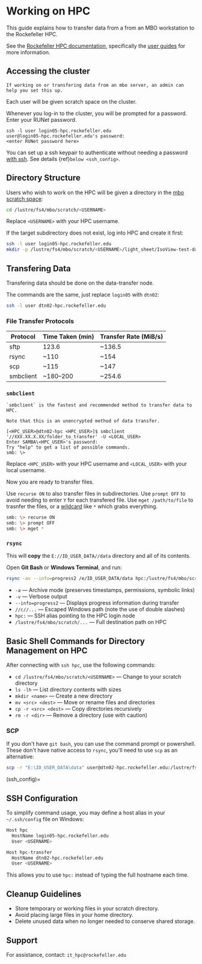 # Working on HPC

This guide explains how to transfer data from a from an MBO workstation to the Rockefeller HPC.

See the [Rockefeller HPC documentation](https://hpc.rockefeller.edu/), specifically the [user guides](https://hpc.rockefeller.edu/guides/) for more information.

## Accessing the cluster

```{note} 
If working on or transfering data from an mbo server, an admin can help you set this up.
```

Each user will be given scratch space on the cluster.

Whenever you log-in to the cluster, you will be prompted for a password. Enter your RUNet password.

```none
ssh -l user login05-hpc.rockefeller.edu
user@login05-hpc.rockefeller.edu's password:
<enter RUNet password here>
```

You can set up a ssh keypair to authenticate without needing a password [with ssh](https://hpc.rockefeller.edu/guides/ssh_beginners/). See details {ref}`below <ssh_config>`.

## Directory Structure

Users who wish to work on the HPC will be given a directory in the [mbo scratch space](https://hpc.rockefeller.edu/guides/glossary/?h=scratch#scratch-space):

``` bash
cd /lustre/fs4/mbo/scratch/<USERNAME>
```

Replace `<USERNAME>` with your HPC username.

If the target subdirectory does not exist, log into HPC and create it first:

``` bash
ssh -l user login05-hpc.rockefeller.edu
mkdir -p /lustre/fs4/mbo/scratch/<USERNAME>/light_sheet/IsoView-test-data
```

## Transfering Data 


Transfering data should be done on the data-transfer node.

The commands are the same, just replace `login05` with `dtn02`:

``` bash
ssh -l user dtn02-hpc.rockefeller.edu

```

### File Transfer Protocols

| Protocol  | Time Taken (min) | Transfer Rate (MiB/s)  |
|-----------|------------------|------------------------|
| sftp      | 123.6            | ~136.5                 |
| rsync     | ~110             | ~154                   |
| scp       | ~115             | ~147                   |
| smbclient | ~180–200         | ~254.6                 |

### `smbclient`

```{tip}
`smbclient` is the fastest and recommended method to transfer data to HPC.

Note that this is an unencrypted method of data transfer.
```

```
[<HPC_USER>@dtn02-hpc <HPC_USER>]$ smbclient '//XXX.XX.X.XX/folder_to_transfer' -U <LOCAL_USER>
Enter SAMBA\<HPC_USER>'s password:
Try "help" to get a list of possible commands.
smb: \>
```

Replace `<HPC_USER>` with your HPC username and `<LOCAL_USER>` with your local username.

Now you are ready to transfer files.

Use `recurse ON` to also transfer files in subdirectories.
Use `prompt OFF` to avoid needing to enter `Y` for each transfered file.
Use `mget /path/to/file` to trasnfer the files, or a [wildcard](https://www.malikbrowne.com/blog/a-beginners-guide-glob-patterns/) like `*` which grabs everything.

```bash
smb: \> recurse ON
smb: \> prompt OFF
smb: \> mget *
```

### `rsync` 

This will **copy** the `E://ID_USER_DATA//data` directory and all of its contents.

Open **Git Bash** or **Windows Terminal**, and run:

``` bash
rsync -av --info=progress2 /e/ID_USER_DATA/data hpc:/lustre/fs4/mbo/scratch/user
```

- `-a` — Archive mode (preserves timestamps, permissions, symbolic links)
- `-v` — Verbose output
- `--info=progress2` — Displays progress information during transfer
- `//c//...` — Escaped Windows path (note the use of double slashes)
- `hpc:` — SSH alias pointing to the HPC login node
- `/lustre/fs4/mbo/scratch/...` — Full destination path on HPC

## Basic Shell Commands for Directory Management on HPC

After connecting with `ssh hpc`, use the following commands:

- `cd /lustre/fs4/mbo/scratch/<USERNAME>` — Change to your scratch directory
- `ls -lh` — List directory contents with sizes
- `mkdir <name>` — Create a new directory
- `mv <src> <dest>` — Move or rename files and directories
- `cp -r <src> <dest>` — Copy directories recursively
- `rm -r <dir>` — Remove a directory (use with caution)

### SCP

If you don't have `git bash`, you can use the command prompt or powershell.
These don't have native access to `rsync`, you'll need to use `scp` as an alternative:

``` bash
scp -r "E:\ID_USER_DATA\data" user@dtn02-hpc.rockefeller.edu:/lustre/fs4/mbo/scratch/user/
```

(ssh_config)=
## SSH Configuration

To simplify command usage, you may define a host alias in your `~/.ssh/config` file on Windows:

``` bash
Host hpc
  HostName login05-hpc.rockefeller.edu
  User <USERNAME>

Host hpc-transfer
  HostName dtn02-hpc.rockefeller.edu
  User <USERNAME>
```

This allows you to use `hpc:` instead of typing the full hostname each time.

## Cleanup Guidelines

- Store temporary or working files in your scratch directory.
- Avoid placing large files in your home directory.
- Delete unused data when no longer needed to conserve shared storage.

## Support

For assistance, contact: `it_hpc@rockefeller.edu`
